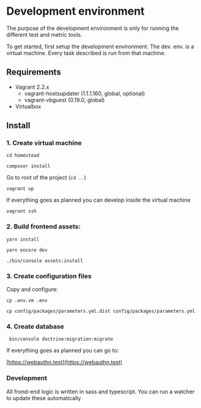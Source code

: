 Development environment
======================

The purpose of the development environment is only for running the different test and metric tools.

To get started, first setup the development environment. The dev. env. is a virtual machine. Every task described is run
from that machine.  

Requirements
-------------------
- Vagrant 2.2.x
    - vagrant-hostsupdater (1.1.1.160, global, optional)
    - vagrant-vbguest (0.19.0, global)
- Virtualbox

Install
-------------------

### 1. Create virtual machine

``` cd homestead ``` 
 
``` composer install ```

Go to root of the project (```cd ..```) 

``` vagrant up ```

If everything goes as planned you can develop inside the virtual machine

``` vagrant ssh ```

### 2. Build frontend assets:

``` yarn install ```

``` yarn encore dev ```

``` ./bin/console assets:install ```

### 3. Create configuration files

Copy and configure:
 
```cp .env.vm .env```

```cp config/packages/parameters.yml.dist config/packages/parameters.yml```

### 4. Create database
``` 
 bin/console doctrine:migration:migrate
``` 

If everything goes as planned you can go to:

[https://webauthn.test](https://webauthn.test)

### Development

All frond-end logic is written in sass and typescript. You can run a watcher to update these automatically
